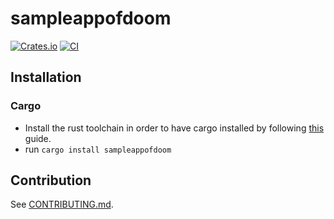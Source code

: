 # sampleappofdoom

[![Crates.io](https://img.shields.io/crates/v/sampleappofdoom.svg)](https://crates.io/crates/sampleappofdoom)
[![CI](https://github.com/kennelbait/sampleappofdoom/workflows/CI/badge.svg)](https://github.com/kennelbait/sampleappofdoom/actions)

## Installation

### Cargo

* Install the rust toolchain in order to have cargo installed by following
  [this](https://www.rust-lang.org/tools/install) guide.
* run `cargo install sampleappofdoom`

## Contribution

See [CONTRIBUTING.md](CONTRIBUTING.md).
